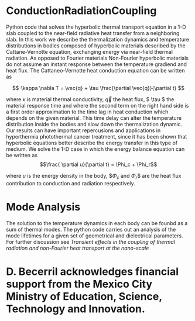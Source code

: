 # ConductionRadiationCoupling
Python code that solves the hyperbolic thermal transport equation in a 1-D slab coupled to the near-field radiative heat transfer from a neighboring slab. In this work we describe the thermalization dynamics and temperature distributions in bodies
composed of hyperbolic materials described by the Cattane-Vernotte equation,  exchanging energy via near-field thermal radiation. As opposed
to Fourier materials Non-Fourier hyperbolic materials do not assume an instant response between
the temperature gradiend and heat flux. The Cattaneo-Vernotte heat conduction equation can be written as

$$-\kappa \nabla  T = \vec{q} + \tau \frac{\partial \vec{q}}{\partial t} $$

where $\kappa$ is material thermal conductivity, $\vec{q}$ the heat flux, $ \tau $ the material response time and where the second term on the right hand side is a first order approximation to the time lag in heat conduction which  depends on the
given material. This time delay can alter the temperature distribution
inside the bodies and slow down the thermalization dynamic. Our results can have important
repercusions and applications in hyperthermia photothermal cancer treatment, since it has been
shown that hyperbolic equations better describe the energy transfer in this type of medium. We solve the 1-D case in which the energy balance
equation can be written as
$$\frac{ \partial u}{\partial t}  = \Phi_c +  \Phi_r$$

where $u$ is the energy density in the body, $$\Phi_c$ and $\Phi_r$$ are the heat flux contribution to conduction and radiation respectively.
# Mode Analysis
The solution to the temperature dynamics  in each body can be founbd as a sum of thermal modes.
The python code carries out an analysis of the mode lifetimes for a given set of geometrical and dielectrical parameters. For further discussion see _Transient effects in the coupling of thermal radiation and non-Fourier heat transport at the nano-scale_

# D. Becerril acknowledges financial support from the Mexico City Ministry of Education, Science, Technology and Innovation.


